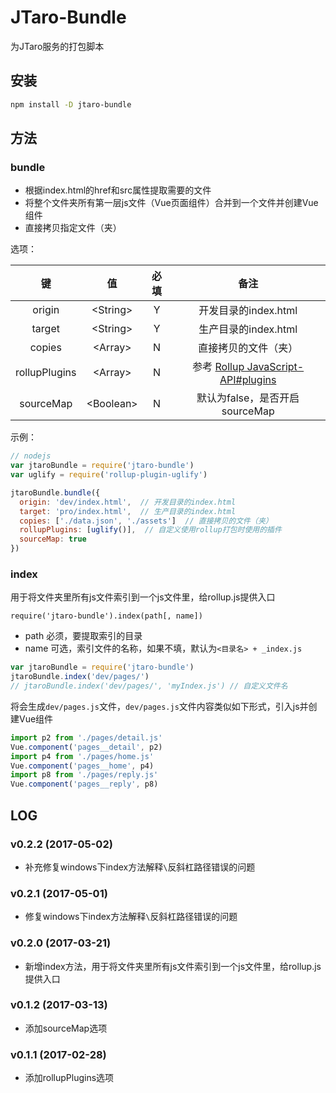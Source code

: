 # JTaro-Bundle

为JTaro服务的打包脚本

## 安装

```bash
npm install -D jtaro-bundle
```

## 方法

### bundle

- 根据index.html的href和src属性提取需要的文件
- 将整个文件夹所有第一层js文件（Vue页面组件）合并到一个文件并创建Vue组件
- 直接拷贝指定文件（夹）

选项：

| 键 | 值 | 必填 | 备注 |
|:--:|:--:|:--:|:--:|
| origin | \<String\> | Y | 开发目录的index.html |
| target | \<String\> | Y | 生产目录的index.html |
| copies | \<Array\> | N | 直接拷贝的文件（夹） |
| rollupPlugins | \<Array\> | N | 参考 [Rollup JavaScript-API#plugins](https://github.com/rollup/rollup/wiki/JavaScript-API#plugins) |
| sourceMap | \<Boolean\> | N | 默认为false，是否开启sourceMap |

示例：

```js
// nodejs
var jtaroBundle = require('jtaro-bundle')
var uglify = require('rollup-plugin-uglify')

jtaroBundle.bundle({
  origin: 'dev/index.html',  // 开发目录的index.html
  target: 'pro/index.html',  // 生产目录的index.html
  copies: ['./data.json', './assets']  // 直接拷贝的文件（夹）
  rollupPlugins: [uglify()],  // 自定义使用rollup打包时使用的插件
  sourceMap: true
})
```

### index

用于将文件夹里所有js文件索引到一个js文件里，给rollup.js提供入口

`require('jtaro-bundle').index(path[, name])`

- path 必须，要提取索引的目录
- name 可选，索引文件的名称，如果不填，默认为`<目录名> + _index.js`

```js
var jtaroBundle = require('jtaro-bundle')
jtaroBundle.index('dev/pages/')
// jtaroBundle.index('dev/pages/', 'myIndex.js') // 自定义文件名
```

将会生成`dev/pages.js`文件，`dev/pages.js`文件内容类似如下形式，引入js并创建Vue组件

```js
import p2 from './pages/detail.js'
Vue.component('pages__detail', p2)
import p4 from './pages/home.js'
Vue.component('pages__home', p4)
import p8 from './pages/reply.js'
Vue.component('pages__reply', p8)
```

## LOG

### v0.2.2 (2017-05-02)

- 补充修复windows下index方法解释`\`反斜杠路径错误的问题

### v0.2.1 (2017-05-01)

- 修复windows下index方法解释`\`反斜杠路径错误的问题

### v0.2.0 (2017-03-21)

- 新增index方法，用于将文件夹里所有js文件索引到一个js文件里，给rollup.js提供入口

### v0.1.2 (2017-03-13)

- 添加sourceMap选项

### v0.1.1 (2017-02-28)

- 添加rollupPlugins选项